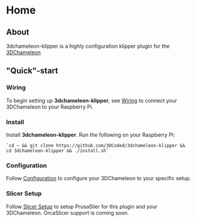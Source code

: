 # Home

## About

3dchameleon-klipper is a highly configuration klipper plugin for the [3DChameleon](https://3dchameleon.com)

## "Quick"-start

### Wiring

To begin setting up **3dchameleon-klipper**, see [Wiring](wiring.md) to connect your 3DChameleon to your Raspberry Pi.

### Install

Install **3dchameleon-klipper**. Run the following on your Raspberry Pi:

    `cd ~ && git clone https://github.com/3DCoded/3dchameleon-klipper && cd 3dchameleon-klipper && ./install.sh`

### Configuration

Follow [Configuration](configuration.md) to configure your 3DChameleon to your specific setup.

### Slicer Setup

Follow [Slicer Setup](slicersetup.md) to setup PrusaSlier for this plugin and your 3DChameleon. OrcaSlicer support is coming soon.